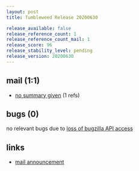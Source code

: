 ```yaml
---
layout: post
title: Tumbleweed Release 20200630

release_available: false
release_reference_count: 1
release_reference_count_mail: 1
release_score: 96
release_stability_level: pending
release_version: 20200630
---
```


## mail (1:1)

- [no summary given](https://lists.opensuse.org/opensuse-factory/2020-07/msg00011.html) (1 refs)

## bugs (0)

<!--more-->

no relevant bugs due to [loss of bugzilla API access](https://bugzilla.opensuse.org/show_bug.cgi?id=1157722)



## links

- [mail announcement](https://lists.opensuse.org/opensuse-factory/2020-07/msg00010.html)
